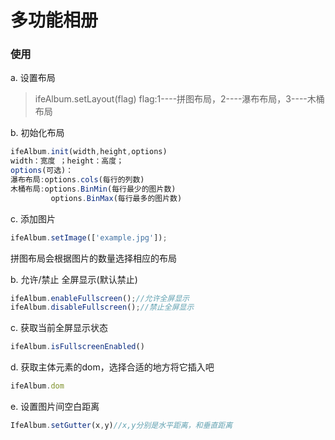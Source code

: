 # 多功能相册

### 使用
a. 设置布局
> ifeAlbum.setLayout(flag)
flag:1----拼图布局，2----瀑布布局，3----木桶布局

b. 初始化布局
```javascript
ifeAlbum.init(width,height,options)
width：宽度 ；height：高度；
options(可选)：
瀑布布局:options.cols(每行的列数)
木桶布局:options.BinMin(每行最少的图片数)
         options.BinMax(每行最多的图片数)

```
c.  添加图片
```javascript
ifeAlbum.setImage(['example.jpg']);
```
拼图布局会根据图片的数量选择相应的布局

b. 允许/禁止 全屏显示(默认禁止)
```javascript
ifeAlbum.enableFullscreen();//允许全屏显示
ifeAlbum.disableFullscreen();//禁止全屏显示
```

c. 获取当前全屏显示状态
```javascript
ifeAlbum.isFullscreenEnabled()
```

d. 获取主体元素的dom，选择合适的地方将它插入吧
```javascript
ifeAlbum.dom
```

e. 设置图片间空白距离
```javascript
IfeAlbum.setGutter(x,y)//x,y分别是水平距离，和垂直距离
```




